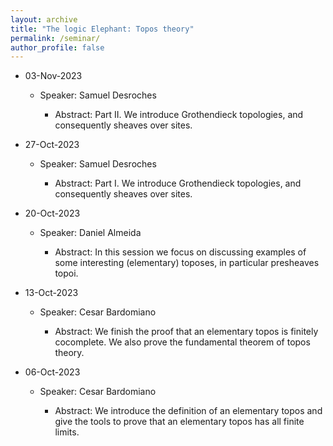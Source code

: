 ```yaml
---
layout: archive
title: "The logic Elephant: Topos theory"
permalink: /seminar/
author_profile: false
---
```


- 03-Nov-2023

    + Speaker: Samuel Desroches

        * Abstract: Part II. We introduce Grothendieck topologies, and consequently sheaves over sites.

- 27-Oct-2023

    + Speaker: Samuel Desroches

        * Abstract: Part I. We introduce Grothendieck topologies, and consequently sheaves over sites.

- 20-Oct-2023

    + Speaker: Daniel Almeida

        * Abstract: In this session we focus on discussing examples of some interesting (elementary) toposes, in particular presheaves topoi.

- 13-Oct-2023

    + Speaker: Cesar Bardomiano

        * Abstract: We finish the proof that an elementary topos is finitely cocomplete. We also prove the fundamental
            theorem of topos theory.

- 06-Oct-2023

    + Speaker: Cesar Bardomiano

        * Abstract: We introduce the definition of an elementary topos and give the tools to prove that an elementary
            topos has all finite limits.